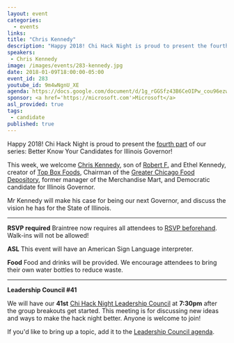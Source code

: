 ```yaml
---
layout: event
categories: 
  - events
links:
title: "Chris Kennedy"
description: "Happy 2018! Chi Hack Night is proud to present the fourth part of our series: Better Know Your Candidates for Illinois Governor! This week, we welcome Chris Kennedy who will make his case for being our next Governor, and discuss the vision he has for the State of Illinois."
speakers:
 - Chris Kennedy
image: /images/events/283-kennedy.jpg
date: 2018-01-09T18:00:00-05:00
event_id: 283
youtube_id: 9m4wNgnU_XE
agenda: https://docs.google.com/document/d/1g_rGGSfz43B6CeOIPw_cou96ezwXyhRVWIyB-5fqAso/edit#
sponsor: <a href='https://microsoft.com'>Microsoft</a>
asl_provided: true
tags: 
 - candidate
published: true
---
```


Happy 2018! Chi Hack Night is proud to present the [fourth part](https://chihacknight.org/events/index.html#/?search=candidate) of our series: Better Know Your Candidates for Illinois Governor!

This week, we welcome [Chris Kennedy](https://en.wikipedia.org/wiki/Christopher_G._Kennedy), son of [Robert F.](https://en.wikipedia.org/wiki/Robert_F._Kennedy) and Ethel Kennedy, creator of [Top Box Foods](https://www.topboxfoods.com/), Chairman of the [Greater Chicago Food Depository](https://www.chicagosfoodbank.org/), former manager of the Merchandise Mart, and Democratic candidate for Illinois Governor.

Mr Kennedy will make his case for being our next Governor, and discuss the vision he has for the State of Illinois.

---

**RSVP required** Braintree now requires all attendees to [RSVP beforehand](https://www.eventbrite.com/e/chi-hack-night-registration-41703945624). Walk-ins will not be allowed!

**ASL** This event will have an American Sign Language interpreter.

**Food** Food and drinks will be provided. We encourage attendees to bring their own water bottles to reduce waste.

---

**Leadership Council #41**

We will have our **41st** [Chi Hack Night Leadership Council](http://chihacknight.org/leadership-council.html) at **7:30pm** after the group breakouts get started. This meeting is for discussing new ideas and ways to make the hack night better. Anyone is welcome to join! 

If you'd like to bring up a topic, add it to the [Leadership Council agenda](https://docs.google.com/document/d/1dh0-6gEA8Z4k6MHxrGsqzUBGKfYOZG0Gr-E8bijp9eE/edit#).